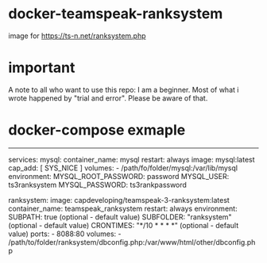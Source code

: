 # docker-teamspeak-ranksystem
image for https://ts-n.net/ranksystem.php

# important

A note to all who want to use this repo:
I am a beginner. Most of what i wrote happened by "trial and error". Please be aware of that.

# docker-compose exmaple

---

services:
  mysql:
    container_name: mysql
    restart: always
    image: mysql:latest
    cap_add: [ SYS_NICE ]
    volumes:
      - /path/fo/folder/mysql:/var/lib/mysql
    environment:
        MYSQL_ROOT_PASSWORD: password
        MYSQL_USER: ts3ranksystem
        MYSQL_PASSWORD: ts3rankpassword

  ranksystem:
    image: capdeveloping/teamspeak-3-ranksystem:latest
    container_name: teamspeak_ranksystem
    restart: always
    environment:
      SUBPATH: true (optional - default value)
      SUBFOLDER: "ranksystem" (optional - default value)
      CRONTIMES: "*/10 * * * *" (optional - default value)
    ports:
      - 8088:80
    volumes:
      - /path/to/folder/ranksystem/dbconfig.php:/var/www/html/other/dbconfig.php
